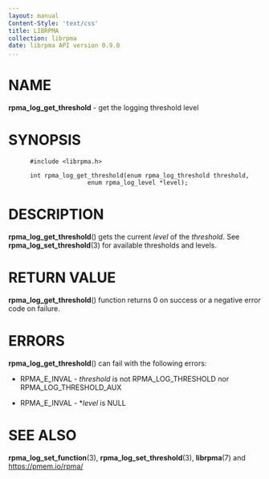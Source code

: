 ```yaml
---
layout: manual
Content-Style: 'text/css'
title: LIBRPMA
collection: librpma
date: librpma API version 0.9.0
...
```


[comment]: <> (SPDX-License-Identifier: BSD-3-Clause)
[comment]: <> (Copyright 2020, Intel Corporation)

NAME
====

**rpma\_log\_get\_threshold** - get the logging threshold level

SYNOPSIS
========

          #include <librpma.h>

          int rpma_log_get_threshold(enum rpma_log_threshold threshold,
                          enum rpma_log_level *level);

DESCRIPTION
===========

**rpma\_log\_get\_threshold**() gets the current *level* of the
*threshold*. See **rpma\_log\_set\_threshold**(3) for available
thresholds and levels.

RETURN VALUE
============

**rpma\_log\_get\_threshold**() function returns 0 on success or a
negative error code on failure.

ERRORS
======

**rpma\_log\_get\_threshold**() can fail with the following errors:

-   RPMA\_E\_INVAL - *threshold* is not RPMA\_LOG\_THRESHOLD nor
    RPMA\_LOG\_THRESHOLD\_AUX

-   RPMA\_E\_INVAL - \**level* is NULL

SEE ALSO
========

**rpma\_log\_set\_function**(3), **rpma\_log\_set\_threshold**(3),
**librpma**(7) and https://pmem.io/rpma/
